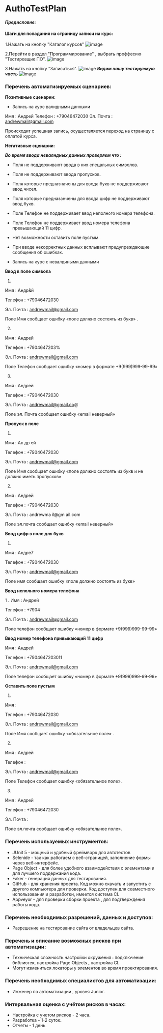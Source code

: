 
# AuthoTestPlan

***Предисловие:***

#### Шаги для попадания на страницу записи на курс:

1.Нажать на кнопку "Каталог курсов" 
![image](https://user-images.githubusercontent.com/105841955/206763983-60c3dd57-9c66-49cb-98b7-ed8be799b37e.png)

2.Перейти в раздел "Программирование" , выбрать проффесию "Тестировщик ПО".
![image](https://user-images.githubusercontent.com/105841955/206764304-1e3103ab-edd7-4348-bd29-6434423cadce.png)

3.Нажать на кнопку "Записаться".
![image](https://user-images.githubusercontent.com/105841955/206764502-387d3ec5-de48-45c6-8313-6b0605c7ece2.png)
***Видим нашу тестируемую часть***
![image](https://user-images.githubusercontent.com/105841955/206766143-2d752b96-d490-4a85-9000-76e2a7f8d830.png)


### Перечень автоматизируемых сценариев:

**Позитивные сценарии:**

- Запись на курс валидными данными

Имя : Андрей
Телефон : +79046472030
Эл. Почта : andrewmail@gmail.com

Происходит успешная запись, осуществляется переход на страницу с оплатой курса.

**Негативные сценарии:**

***Во время ввода невалидных данных проверяем что :***
- Поля не поддерживают ввода в них спецальных символов.
- Поля не поддерживают ввода пропусков.
- Поля которые предназначены для ввода букв не поддерживают ввод чисел.
- Поля которые предназанчены для ввода цифр не поддерживают ввод букв. 
- Поле Телефон не поддерживает ввод неполного номера телефона.
- Поле Телефон не поддерживает ввод номера телефона превышающий 11 цифр.
- Нет возможности оставить поле пустым.
- При вводе некорректных данных всплывают предупреждающие сообщения об ошибках.

- Запись на курс с невалдиными данными

**Ввод в поле символа**

1.
Имя : Андр&й

Телефон : +79046472030

Эл. Почта : andrewmail@gmail.com

Поле Имя сообщает ошибку «поле должно состоять из букв» .

2.
Имя : Андрей

Телефон : +7904647203%

Эл. Почта : andrewmail@gmail.com

Поле Телефон сообщает ошибку «номер в формате +9(999)999-99-99»

3.
Имя : Андрей

Телефон : +79046472030

Эл. Почта : andrewmail@gmail.co@

Поле эл. Почта сообщает ошибку «email неверный»

**Пропуск в поле**

1.
Имя : Ан др ей

Телефон : +79046472030

Эл. Почта : andrewmail@gmail.com

Поле Имя сообщает ошибку «поле должно состоять из букв и не должно иметь пропусков»

2.
Имя : Андрей

Телефон : +79046472030

Эл. Почта : andrewma il@gm ail.com

Поле эл.почта сообщает ошибку «email неверный»

**Ввод цифр в поле для букв**

1.
Имя : Андре7

Телефон : +79046472030

Эл. Почта : andrewmail@gmail.com

Поле имя сообщает ошибку «поле должно состоять из букв»

**Ввод неполного номера телефона**

1 .
Имя : Андрей

Телефон : +7904

Эл. Почта : andrewmail@gmail.com

Поле телефон сообщает ошибку «номер в формате +9(999)999-99-99»


**Ввод номер телефона привыкающий 11 цифр**

Имя : Андрей

Телефон : +7904647203011

Эл. Почта : andrewmail@gmail.com

Поле телефон сообщает ошибку «номер в формате +9(999)999-99-99»

**Оставить поле пустым**

1.
Имя :

Телефон : +79046472030

Эл. Почта : andrewmail@gmail.com

Поле Имя сообщает ошибку «обязательное поле» .

2.
Имя : Андрей

Телефон :

Эл. Почта : andrewmail@gmail.com

Поле Телефон сообщает ошибку «обязательное поле».

3.
Имя : Андрей

Телефон : +79046472030

Эл. Почта :

Поле эл.почта сообщает ошибку «обязательное поле».


### Перечень используемых инструментов:

- JUnit 5 - мощный и удобный фреймворк для автотестов.
- Selenide - так как работаем с веб-страницей, заполнение формы через веб-интерфейс.
- Page Object - для более удобного взаимодействия с элементами и для лучшего поддержания кода.
- Faker - генерация данных для тестирования.
- GitHub - для хранения проекта. Код можно скачать и запустить с другого компьютера для проверки. Код доступен для совместного использования и разработки, имеется система CI.
- Appveyor - для проверки сборки проекта , для подтверждения работы кода.

### Перечень необходимых разрешений, данных и доступов:

- Разрешение на тестирование сайта от владельцев сайта.

### Перечень и описание возможных рисков при автоматизации:

- Техническая сложность настройки окружения : подключение библиотек, настройка Page Objects , настройка CI.
- Могут измениться локаторы у элементов во время проектирования.


### Перечень необходимых специалистов для автоматизации:

- Инженер по автоматизации , уровня Junior.

### Интервальная оценка с учётом рисков в часах:

- Настройка с учетом рисков - 2 часа.
- Разработка - 1-2 суток.
- Отчеты - 1 день.




